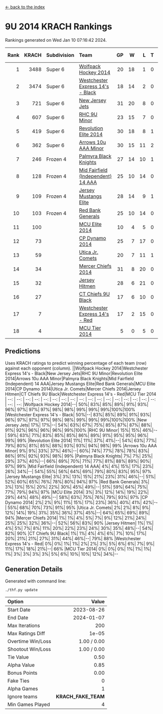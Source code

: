[<- back to the index](readme.md)
# 9U 2014 KRACH Rankings
Rankings generated on Wed Jan 10 07:16:42 2024.

Rank|KRACH|Subdivision|Team|GP|W|L|T|OTW|OTL|SoS|Exp Wins|Win Diff
---:|---:|:---|:---|---:|---:|---:|---:|---:|---:|---:|---:|---:
1|3488|Super 6|[Wolfpack Hockey 2014](https://gamesheetstats.com/seasons/3664/teams/140871/schedule)|20|18|1|0|0|1|545|18.8|-0.0
2|3474|Super 6|[Westchester Express 14's - Black](https://gamesheetstats.com/seasons/3664/teams/140873/schedule)|18|14|2|0|2|0|608|16.8|-0.0
3|721|Super 6|[New Jersey Jets](https://gamesheetstats.com/seasons/3664/teams/140881/schedule)|31|20|8|0|3|0|594|23.9|0.0
4|607|Super 6|[RHC 9U Minor](https://gamesheetstats.com/seasons/3664/teams/140876/schedule)|23|15|7|0|1|0|625|16.9|0.0
5|419|Super 6|[Revolution Elite 2014](https://gamesheetstats.com/seasons/3664/teams/140880/schedule)|30|18|8|1|2|1|336|21.4|0.0
6|362|Super 6|[Arrows 10u AAA Minor](https://gamesheetstats.com/seasons/3664/teams/140872/schedule)|30|15|11|2|0|2|812|16.9|0.0
7|246|Frozen 4|[Palmyra Black Knights](https://gamesheetstats.com/seasons/3664/teams/140875/schedule)|27|14|10|1|1|1|459|16.4|0.0
8|128|Frozen 4|[Mid Fairfield (Independent) 14 AAA](https://gamesheetstats.com/seasons/3664/teams/140878/schedule)|25|10|14|0|1|0|732|11.9|0.0
9|109|Frozen 4|[Jersey Mustangs Elite](https://gamesheetstats.com/seasons/3664/teams/140888/schedule)|28|14|9|1|1|3|179|16.4|0.0
10|103|Frozen 4|[Red Bank Generals](https://gamesheetstats.com/seasons/3664/teams/140883/schedule)|25|10|14|0|0|1|477|10.9|0.0
11|100||[MCU Elite 2014](https://gamesheetstats.com/seasons/3664/teams/140874/schedule)|10|4|5|0|0|1|1296|4.9|0.0
12|73||[CP Dynamo 2014](https://gamesheetstats.com/seasons/3664/teams/140877/schedule)|25|7|17|0|0|1|736|7.9|0.0
13|59||[Utica Jr. Comets](https://gamesheetstats.com/seasons/3664/teams/140884/schedule)|20|7|11|1|0|1|500|8.4|0.0
14|34||[Mercer Chiefs 2014](https://gamesheetstats.com/seasons/3664/teams/140885/schedule)|31|8|20|0|1|2|201|9.9|0.0
15|32||[Jersey Hitmen](https://gamesheetstats.com/seasons/3664/teams/140879/schedule)|28|6|21|0|1|0|522|7.9|0.0
16|27||[CT Chiefs 9U Black](https://gamesheetstats.com/seasons/3664/teams/140886/schedule)|17|6|10|0|1|0|156|7.9|0.0
17|7||[Westchester Express 14's - Red](https://gamesheetstats.com/seasons/3664/teams/140887/schedule)|17|2|15|0|0|0|130|2.9|0.0
18|4||[MCU Tier 2014](https://gamesheetstats.com/seasons/3664/teams/140882/schedule)|5|0|5|0|0|0|252|0.9|0.0

## Predictions
Uses KRACH ratings to predict winning percentage of each team (row) against each opponent (column).
||Wolfpack Hockey 2014|Westchester Express 14's - Black|New Jersey Jets|RHC 9U Minor|Revolution Elite 2014|Arrows 10u AAA Minor|Palmyra Black Knights|Mid Fairfield (Independent) 14 AAA|Jersey Mustangs Elite|Red Bank Generals|MCU Elite 2014|CP Dynamo 2014|Utica Jr. Comets|Mercer Chiefs 2014|Jersey Hitmen|CT Chiefs 9U Black|Westchester Express 14's - Red|MCU Tier 2014
| --: | --: | --: | --: | --: | --: | --: | --: | --: | --: | --: | --: | --: | --: | --: | --: | --: | --: | --: 
|Wolfpack Hockey 2014|--| 50%| 83%| 85%| 89%| 91%| 93%| 96%| 97%| 97%| 97%| 98%| 98%| 99%| 99%| 99%|100%|100%
|Westchester Express 14's - Black| 50%|--| 83%| 85%| 89%| 91%| 93%| 96%| 97%| 97%| 97%| 98%| 98%| 99%| 99%| 99%|100%|100%
|New Jersey Jets| 17%| 17%|--| 54%| 63%| 67%| 75%| 85%| 87%| 87%| 88%| 91%| 92%| 96%| 96%| 96%| 99%|100%
|RHC 9U Minor| 15%| 15%| 46%|--| 59%| 63%| 71%| 83%| 85%| 85%| 86%| 89%| 91%| 95%| 95%| 96%| 99%| 99%
|Revolution Elite 2014| 11%| 11%| 37%| 41%|--| 54%| 63%| 77%| 79%| 80%| 81%| 85%| 88%| 93%| 93%| 94%| 98%| 99%
|Arrows 10u AAA Minor|  9%|  9%| 33%| 37%| 46%|--| 60%| 74%| 77%| 78%| 78%| 83%| 86%| 91%| 92%| 93%| 98%| 99%
|Palmyra Black Knights|  7%|  7%| 25%| 29%| 37%| 40%|--| 66%| 69%| 70%| 71%| 77%| 81%| 88%| 89%| 90%| 97%| 99%
|Mid Fairfield (Independent) 14 AAA|  4%|  4%| 15%| 17%| 23%| 26%| 34%|--| 54%| 55%| 56%| 64%| 69%| 79%| 80%| 83%| 95%| 97%
|Jersey Mustangs Elite|  3%|  3%| 13%| 15%| 21%| 23%| 31%| 46%|--| 51%| 52%| 60%| 65%| 76%| 78%| 80%| 94%| 97%
|Red Bank Generals|  3%|  3%| 13%| 15%| 20%| 22%| 30%| 45%| 49%|--| 51%| 59%| 64%| 75%| 77%| 79%| 94%| 97%
|MCU Elite 2014|  3%|  3%| 12%| 14%| 19%| 22%| 29%| 44%| 48%| 49%|--| 58%| 63%| 75%| 76%| 79%| 93%| 97%
|CP Dynamo 2014|  2%|  2%|  9%| 11%| 15%| 17%| 23%| 36%| 40%| 41%| 42%|--| 55%| 68%| 70%| 73%| 91%| 95%
|Utica Jr. Comets|  2%|  2%|  8%|  9%| 12%| 14%| 19%| 31%| 35%| 36%| 37%| 45%|--| 64%| 65%| 69%| 89%| 94%
|Mercer Chiefs 2014|  1%|  1%|  4%|  5%|  7%|  9%| 12%| 21%| 24%| 25%| 25%| 32%| 36%|--| 52%| 56%| 83%| 90%
|Jersey Hitmen|  1%|  1%|  4%|  5%|  7%|  8%| 11%| 20%| 22%| 23%| 24%| 30%| 35%| 48%|--| 54%| 82%| 90%
|CT Chiefs 9U Black|  1%|  1%|  4%|  4%|  6%|  7%| 10%| 17%| 20%| 21%| 21%| 27%| 31%| 44%| 46%|--| 79%| 88%
|Westchester Express 14's - Red|  0%|  0%|  1%|  1%|  2%|  2%|  3%|  5%|  6%|  6%|  7%|  9%| 11%| 17%| 18%| 21%|--| 66%
|MCU Tier 2014|  0%|  0%|  0%|  1%|  1%|  1%|  1%|  3%|  3%|  3%|  3%|  5%|  6%| 10%| 10%| 12%| 34%|--

## Generation Details

Generated with command line:
```
./thf.py update
```

| Option | Value |
| :----- | ----: |
| Start Date | 2023-08-26 |
| End Date | 2024-01-07 |
| Max Iterations | 200 |
| Max Ratings Diff | 1e-05 |
| Overtime Win/Loss | 1.00 / 0.00 |
| Shootout Win/Loss | 1.00 / 0.00 |
| Tie Value | 0.50 |
| Alpha Value | 0.85 |
| Bonus Points | 0.00 |
| Fake Ties | 0 |
| Alpha Games | 1 |
| Ignore teams | __KRACH_FAKE_TEAM__ |
| Min Games Played | 4 |

